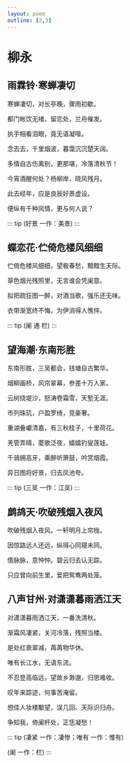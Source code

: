 ```yaml
---
layout: poem
outline: [2,3]
---
```


# 柳永

## 雨霖铃·寒蝉凄切

寒蝉凄切，对长亭晚，骤雨初歇。

都门帐饮无绪，留恋处，兰舟催发。

执手相看泪眼，竟无语凝噎。

念去去，千里烟波，暮霭沉沉楚天阔。

多情自古伤离别，更那堪，冷落清秋节！

今宵酒醒何处？杨柳岸，晓风残月。

此去经年，应是良辰好景虚设。

便纵有千种风情，更与何人说？

::: tip
(好景 一作：美景)
:::

## 蝶恋花·伫倚危楼风细细

伫倚危楼风细细，望极春愁，黯黯生天际。

草色烟光残照里，无言谁会凭阑意。

拟把疏狂图一醉，对酒当歌，强乐还无味。

衣带渐宽终不悔，为伊消得人憔悴。

::: tip
(阑 通 栏)
:::

## 望海潮·东南形胜

东南形胜，三吴都会，钱塘自古繁华。

烟柳画桥，风帘翠幕，参差十万人家。

云树绕堤沙，怒涛卷霜雪，天堑无涯。

市列珠玑，户盈罗绮，竞豪奢。

重湖叠巘清嘉，有三秋桂子，十里荷花。

羌管弄晴，菱歌泛夜，嬉嬉钓叟莲娃。

千骑拥高牙，乘醉听箫鼓，吟赏烟霞。

异日图将好景，归去凤池夸。

::: tip
(三吴 一作：江吴)
:::

## 鹧鸪天·吹破残烟入夜风

吹破残烟入夜风。一轩明月上帘栊。

因惊路远人还远，纵得心同寝未同。

情脉脉，意忡忡。碧云归去认无踪。

只应曾向前生里，爱把鸳鸯两处笼。

## 八声甘州·对潇潇暮雨洒江天

对潇潇暮雨洒江天，一番洗清秋。

渐霜风凄紧，关河冷落，残照当楼。

是处红衰翠减，苒苒物华休。

唯有长江水，无语东流。

不忍登高临远，望故乡渺邈，归思难收。

叹年来踪迹，何事苦淹留。

想佳人妆楼颙望，误几回、天际识归舟。

争知我，倚阑杆处，正恁凝愁！

::: tip
(凄紧 一作：凄惨；唯有 一作：惟有)

(阑 一作：栏)
:::
